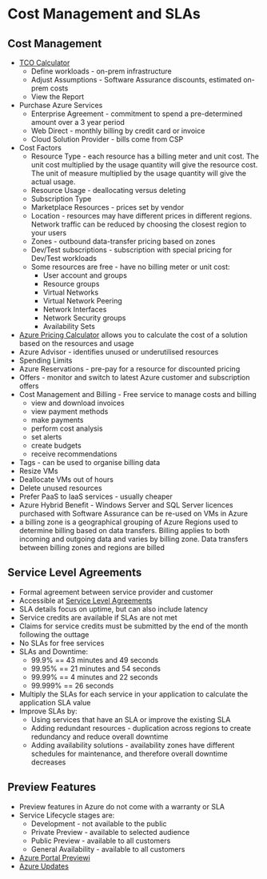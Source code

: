 # Cost Management and SLAs

## Cost Management
- <a href="https://azure.microsoft.com/pricing/tco/calculator" target="#">TCO Calculator</a>
    - Define workloads - on-prem infrastructure
    - Adjust Assumptions - Software Assurance discounts, estimated on-prem costs
    - View the Report
- Purchase Azure Services
    - Enterprise Agreement - commitment to spend a pre-determined amount over a 3 year period
    - Web Direct - monthly billing by credit card or invoice
    - Cloud Solution Provider - bills come from CSP
- Cost Factors
    - Resource Type - each resource has a billing meter and unit cost. The unit cost multiplied by the usage quantity will give the resource cost. The unit of measure multiplied by the usage quantity will give the actual usage.
    - Resource Usage - deallocating versus deleting
    - Subscription Type
    - Marketplace Resources - prices set by vendor
    - Location - resources may have different prices in different regions. Network traffic can be reduced by choosing the closest region to your users
    - Zones - outbound data-transfer pricing based on zones
    - Dev/Test subscriptions - subscription with special pricing for Dev/Test workloads
    - Some resources are free - have no billing meter or unit cost:
        - User account and groups
        - Resource groups
        - Virtual Networks
        - Virtual Network Peering
        - Network Interfaces
        - Network Security groups
        - Availability Sets
- <a href="https://azure.microsoft.com/pricing/calculator/" target="#">Azure Pricing Calculator</a> allows you to calculate the cost of a solution based on the resources and usage
- Azure Advisor - identifies unused or underutilised resources
- Spending Limits
- Azure Reservations - pre-pay for a resource for discounted pricing
- Offers - monitor and switch to latest Azure customer and subscription offers
- Cost Management and Billing - Free service to manage costs and billing
    - view and download invoices
    - view payment methods
    - make payments
    - perform cost analysis
    - set alerts
    - create budgets
    - receive recommendations
- Tags - can be used to organise billing data
- Resize VMs
- Deallocate VMs out of hours
- Delete unused resources
- Prefer PaaS to IaaS services - usually cheaper
- Azure Hybrid Benefit - Windows Server and SQL Server licences purchased with Software Assurance can be re-used on VMs in Azure
- a billing zone is a geographical grouping of Azure Regions used to determine billing based on data transfers. Billing applies to both incoming and outgoing data and varies by billing zone. Data transfers between billing zones and regions are billed

## Service Level Agreements
- Formal agreement between service provider and customer
- Accessible at <a href="https://azure.microsoft.com/support/legal/sla/" target="#">Service Level Agreements</a>
- SLA details focus on uptime, but can also include latency
- Service credits are available if SLAs are not met
- Claims for service credits must be submitted by the end of the month following the outtage
- No SLAs for free services
- SLAs and Downtime:
    - 99.9% == 43 minutes and 49 seconds
    - 99.95% == 21 minutes and 54 seconds
    - 99.99% == 4 minutes and 22 seconds
    - 99.999% == 26 seconds
- Multiply the SLAs for each service in your application to calculate the application SLA value
- Improve SLAs by:
    - Using services that have an SLA or improve the existing SLA
    - Adding redundant resources - duplication across regions to create redundancy and reduce overall downtime
    - Adding availability solutions - availability zones have different schedules for maintenance, and therefore overall downtime decreases

## Preview Features
- Preview features in Azure do not come with a warranty or SLA
- Service Lifecycle stages are:
    - Development - not available to the public
    - Private Preview - available to selected audience
    - Public Preview - available to all customers
    - General Availability - available to all customers
- <a href="https://preview.portal.azure.com/" target="#">Azure Portal Previewi</a>
- <a href="https://azure.microsoft.com/updates" target="#">Azure Updates</a>
